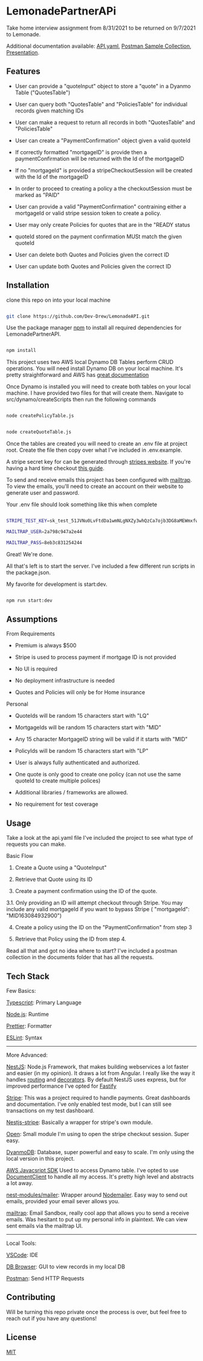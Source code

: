 # LemonadePartnerAPi

  

Take home interview assignment from 8/31/2021 to be returned on 9/7/2021 to Lemonade.

Additional documentation available: [API.yaml](https://github.com/Dev-Drew/LemonadeAPI/blob/master/api.yaml), [Postman Sample Collection](https://github.com/Dev-Drew/LemonadeAPI/blob/master/documents/Lemonade%20Partner%20API.postman_collection.json), [Presentation](https://github.com/Dev-Drew/LemonadeAPI/blob/master/documents/Lemonade%20Presentation.pdf). 


## Features

- User can provide a "quoteInput" object to store a "quote" in a Dyanmo Table ("QuotesTable")

- User can query both "QuotesTable" and "PoliciesTable" for individual records given matching IDs

- User can make a request to return all records in both "QuotesTable" and "PoliciesTable"

- User can create a "PaymentConfirmation" object given a valid quoteId

- If correctly formatted "mortgageID" is provide then a paymentConfirmation will be returned with the Id of the mortgageID

- If no "mortgageId" is provided a stripeCheckoutSession will be created with the Id of the mortgageID

- In order to proceed to creating a policy a the checkoutSession must be marked as "PAID"

- User can provide a valid "PaymentConfirmation" contraining either a mortgageId or valid stripe session token to create a policy.

- User may only create Policies for quotes that are in the "READY status

- quoteId stored on the payment confirmation MUSt match the given quoteId

- User can delete both Quotes and Policies given the correct ID

- User can update both Quotes and Policies given the correct ID

  
  

## Installation

  

clone this repo on into your local machine

  

```bash

git clone https://github.com/Dev-Drew/LemonadeAPI.git

```

  

Use the package manager [npm](https://www.npmjs.com/) to install all required dependencies for LemonadePartnerAPI.

  

```bash

npm install

```

  

This project uses two AWS local Dynamo DB Tables perform CRUD operations. You will need install Dynamo DB on your local machine. It's pretty straightforward and AWS has [great documentation](https://docs.aws.amazon.com/amazondynamodb/latest/developerguide/DynamoDBLocal.html)

  

Once Dynamo is installed you will need to create both tables on your local machine. I have provided two files for that will create them. Navigate to src/dynamo/createScripts then run the following commands

  

```bash

node createPolicyTable.js

```

```bash

node createQuoteTable.js

```

  

Once the tables are created you will need to create an .env file at project root. Create the file then copy over what I've included in .env.example.

  

A stripe secret key for can be generated through [stripes website](https://stripe.com/). If you're having a hard time checkout [this guide](https://www.appinvoice.com/en/s/documentation/how-to-get-stripe-publishable-key-and-secret-key-23).

  

To send and receive emails this project has been configured with [mailtrap](https://mailtrap.io/). To view the emails, you'll need to create an account on their website to generate user and password.

  

Your .env file should look something like this when complete

```bash

STRIPE_TEST_KEY=sk_test_51JVNu0LvFtdDa1wmNLgNXZy3whQzCa7ojb3DG8aMEWmxfwNCXTlz2yWvp27aRQLQFL0pFecfJol7kPvo87DWlrZC00kO6GJOhM

MAILTRAP_USER=2a798c947a2e44

MAILTRAP_PASS=8eb3c831254244

```

  

Great! We're done.

  

All that's left is to start the server. I've included a few different run scripts in the package.json.

My favorite for development is start:dev.

  

```bash

npm run start:dev

```

## Assumptions

From Requirements

- Premium is always $500

- Stripe is used to process payment if mortgage ID is not provided

- No UI is required

- No deployment infrastructure is needed

- Quotes and Policies will only be for Home insurance

Personal

- QuoteIds will be random 15 characters start with "LQ"

- MortgageIds will be random 15 characters start with "MID"

- Any 15 character MortgageID string will be valid if it starts with "MID"

- PolicyIds will be random 15 characters start with "LP"

- User is always fully authenticated and authorized.

- One quote is only good to create one policy (can not use the same quoteId to create multiple polices)

- Additional libraries / frameworks are allowed.

- No requirement for test coverage

  

## Usage

  

Take a look at the api.yaml file I've included the project to see what type of requests you can make.

  

Basic Flow

1. Create a Quote using a "QuoteInput"

2. Retrieve that Quote using its ID

3. Create a payment confirmation using the ID of the quote.

3.1. Only providing an ID will attempt checkout through Stripe. You may include any valid mortgageId if you want to bypass Stripe ( "mortgageId": "MID163084932900")

4. Create a policy using the ID on the "PaymentConfirmation" from step 3

5. Retrieve that Policy using the ID from step 4.

  
  

Read all that and got no idea where to start? I've included a postman collection in the documents folder that has all the requests.

  

##

  
  

## Tech Stack

Few Basics:

  

[Typescript](https://www.typescriptlang.org/): Primary Language

  

[Node.js](https://nodejs.org/en/): Runtime

  

[Prettier](https://prettier.io/): Formatter

  

[ESLint](https://eslint.org/): Syntax

  

---

  

More Advanced:

  

[NestJS](https://nestjs.com/): Node.js Framework, that makes building webservices a lot faster and easier (in my opinion). It draws a lot from Angular. I really like the way it handles [routing](https://docs.nestjs.com/controllers) and [decorators](https://docs.nestjs.com/custom-decorators). By default NestJS uses express, but for improved performance I've opted for [Fastify](https://docs.nestjs.com/techniques/performance)

  

[Stripe](https://stripe.com/): This was a project required to handle payments. Great dashboards and documentation. I've only enabled test mode, but I can still see transactions on my test dashboard.

  

[Nestjs-stripe](https://www.npmjs.com/package/nestjs-stripe): Basically a wrapper for stripe's own module.

  

[Open](https://www.npmjs.com/package/open): Small module I'm using to open the stripe checkout session. Super easy.

  

[DyanmoDB](https://aws.amazon.com/dynamodb/): Database, super powerful and easy to scale. I'm only using the local version in this project.

  

[AWS Javacsript SDK](https://aws.amazon.com/sdk-for-javascript/) Used to access Dynamo table. I've opted to use [DocumentClient](https://docs.aws.amazon.com/AWSJavaScriptSDK/latest/AWS/DynamoDB/DocumentClient.html) to handle all my access. It's pretty high level and abstracts a lot away.

  

[nest-modules/mailer](https://github.com/nest-modules/mailer): Wrapper around [Nodemailer](https://nodemailer.com/about/). Easy way to send out emails, provided your email sever allows you.

  

[mailtrap](https://mailtrap.io/): Email Sandbox, really cool app that allows you to send a receive emails. Was hesitant to put up my personal info in plaintext. We can view sent emails via the mailtrap UI.

  

---

  

Local Tools:

  

[VSCode](https://code.visualstudio.com/): IDE

  

[DB Browser](https://sqlitebrowser.org/): GUI to view records in my local DB

  

[Postman](https://www.postman.com/): Send HTTP Requests

  
  
  
  
  

## Contributing

Will be turning this repo private once the process is over, but feel free to reach out if you have any questions!

  

## License

[MIT](https://choosealicense.com/licenses/mit/)